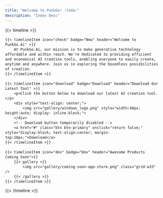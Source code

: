 ```yaml
---
title: "Welcome to PunkGo! :tada:"
description: "Index Desc"
---
```


{{< timeline >}}

    {{< timelineItem icon="check" badge="New" header="Welcome to PunkGo.Ai" >}}
        At PunkGo.Ai, our mission is to make generative technology affordable and within reach. We're dedicated to providing efficient and economical AI creation tools, enabling everyone to easily create, anytime and anywhere. Join us in exploring the boundless possibilities of creation.
    {{< /timelineItem >}}
    
    {{< timelineItem icon="download" badge="Download" header="Download Our Latest Tool" >}}
        <p>Click the button below to download our latest AI creation tool.</p>
        <div style="text-align: center;">
            <img src="gallery/windows_logo.png" style="width:48px;  height:auto; display: inline-block;">
        </div>
        <!-- Download button temporarily disabled -->
        <a href="#" class="btn btn-primary" onclick="return false;" style="display:block; text-align:center; margin-top:10px;">Download</a>
    {{< /timelineItem >}}

    {{< timelineItem icon="dev" badge="Dev" header="Awesome Products Coming Soon">}}
        {{< gallery >}}
            <img src="gallery/coming-soon-app-store.png" class="grid-w33" />
        {{< /gallery >}}
    {{< /timelineItem >}}

{{< /timeline >}}

